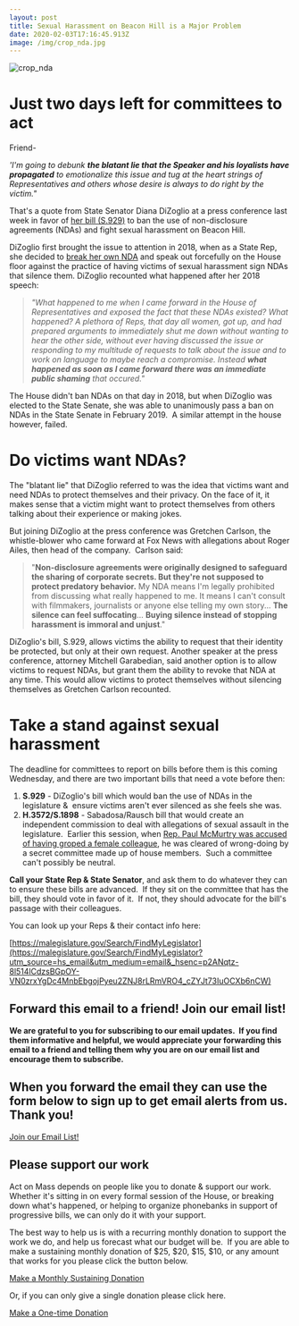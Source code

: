 ```yaml
---
layout: post
title: Sexual Harassment on Beacon Hill is a Major Problem
date: 2020-02-03T17:16:45.913Z
image: /img/crop_nda.jpg
---
```

![crop_nda](https://hs-6201350.f.hubspotstarter.net/hub/6201350/hubfs/crop_nda.jpg?upscale=true&width=1120&upscale=true&name=crop_nda.jpg)

# Just two days left for committees to act

Friend-

*'I'm going to debunk **the blatant lie that the Speaker and his loyalists have propagated** to emotionalize this issue and tug at the heart strings of Representatives and others whose desire is always to do right by the victim."*

That's a quote from State Senator Diana DiZoglio at a press conference last week in favor of [her bill (S.929)](https://malegislature.gov/Bills/191/S929?utm_source=hs_email&utm_medium=email&_hsenc=p2ANqtz-8l514lCdzsBGpOY-VN0zrxYgDc4MnbEbgojPyeu2ZNJ8rLRmVRO4_cZYJt73IuOCXb6nCW) to ban the use of non-disclosure agreements (NDAs) and fight sexual harassment on Beacon Hill.

DiZoglio first brought the issue to attention in 2018, when as a State Rep, she decided to [break her own NDA](https://www.wbur.org/news/2018/03/15/diana-dizoglio-sexual-harassment-beacon-hill?utm_source=hs_email&utm_medium=email&_hsenc=p2ANqtz-8l514lCdzsBGpOY-VN0zrxYgDc4MnbEbgojPyeu2ZNJ8rLRmVRO4_cZYJt73IuOCXb6nCW) and speak out forcefully on the House floor against the practice of having victims of sexual harassment sign NDAs that silence them. DiZoglio recounted what happened after her 2018 speech:

> *"What happened to me when I came forward in the House of Representatives and exposed the fact that these NDAs existed? What happened? A plethora of Reps, that day all women, got up, and had prepared arguments to immediately shut me down without wanting to hear the other side, without ever having discussed the issue or responding to my multitude of requests to talk about the issue and to work on language to maybe reach a compromise. Instead **what happened as soon as I came forward there was an immediate public shaming** that occured."*

The House didn't ban NDAs on that day in 2018, but when DiZoglio was elected to the State Senate, she was able to unanimously pass a ban on NDAs in the State Senate in February 2019.  A similar attempt in the house however, failed.

# Do victims want NDAs?

The "blatant lie" that DiZoglio referred to was the idea that victims want and need NDAs to protect themselves and their privacy. On the face of it, it makes sense that a victim might want to protect themselves from others talking about their experience or making jokes.

But joining DiZoglio at the press conference was Gretchen Carlson, the whistle-blower who came forward at Fox News with allegations about Roger Ailes, then head of the company.  Carlson said:

> "**Non-disclosure agreements were originally designed to safeguard the sharing of corporate secrets. But they're not supposed to protect predatory behavior.** My NDA means I'm legally prohibited from discussing what really happened to me. It means I can't consult with filmmakers, journalists or anyone else telling my own story... **The silence can feel suffocating**... **Buying silence instead of stopping harassment is immoral and unjust**."

DiZoglio's bill, S.929, allows victims the ability to request that their identity be protected, but only at their own request. Another speaker at the press conference, attorney Mitchell Garabedian, said another option is to allow victims to request NDAs, but grant them the ability to revoke that NDA at any time. This would allow victims to protect themselves without silencing themselves as Gretchen Carlson recounted.

# Take a stand against sexual harassment

The deadline for committees to report on bills before them is this coming Wednesday, and there are two important bills that need a vote before then:

1. **S.929** - DiZoglio's bill which would ban the use of NDAs in the legislature &  ensure victims aren't ever silenced as she feels she was.
2. **H.3572/S.1898** - Sabadosa/Rausch bill that would create an independent commission to deal with allegations of sexual assault in the legislature.  Earlier this session, when [Rep. Paul McMurtry was accused of having groped a female colleague](https://patch.com/massachusetts/dedham/2-lawmakers-introduce-bill-following-rep-mcmurtry-allegations?utm_source=hs_email&utm_medium=email&_hsenc=p2ANqtz-8l514lCdzsBGpOY-VN0zrxYgDc4MnbEbgojPyeu2ZNJ8rLRmVRO4_cZYJt73IuOCXb6nCW), he was cleared of wrong-doing by a secret committee made up of house members.  Such a committee can't possibly be neutral.

**Call your State Rep & State Senator**, and ask them to do whatever they can to ensure these bills are advanced.  If they sit on the committee that has the bill, they should vote in favor of it.  If not, they should advocate for the bill's passage with their colleagues.

You can look up your Reps & their contact info here:

[https://malegislature.gov/Search/FindMyLegislator](https://malegislature.gov/Search/FindMyLegislator?utm_source=hs_email&utm_medium=email&_hsenc=p2ANqtz-8l514lCdzsBGpOY-VN0zrxYgDc4MnbEbgojPyeu2ZNJ8rLRmVRO4_cZYJt73IuOCXb6nCW)

## Forward this email to a friend! Join our email list!

**We are grateful to you for subscribing to our email updates.  If you find them informative and helpful, we would appreciate your forwarding this email to a friend and telling them why you are on our email list and encourage them to subscribe.**

## When you forward the email they can use the form below to sign up to get email alerts from us. Thank you!

[Join our Email List!](https://share.hsforms.com/1XjukYzaVTTi6Sr30iofe4A3owzq?utm_source=hs_email&utm_medium=email&_hsenc=p2ANqtz-8l514lCdzsBGpOY-VN0zrxYgDc4MnbEbgojPyeu2ZNJ8rLRmVRO4_cZYJt73IuOCXb6nCW)

## Please support our work

Act on Mass depends on people like you to donate & support our work. Whether it's sitting in on every formal session of the House, or breaking down what's happened, or helping to organize phonebanks in support of progressive bills, we can only do it with your support.

The best way to help us is with a recurring monthly donation to support the work we do, and help us forecast what our budget will be.  If you are able to make a sustaining monthly donation of $25, $20, $15, $10, or any amount that works for you please click the button below.

[Make a Monthly Sustaining Donation](https://secure.actblue.com/donate/act-on-mass?recurring=1&utm_source=hs_email&utm_medium=email&_hsenc=p2ANqtz-8l514lCdzsBGpOY-VN0zrxYgDc4MnbEbgojPyeu2ZNJ8rLRmVRO4_cZYJt73IuOCXb6nCW)

Or, if you can only give a single donation please click here.

[Make a One-time Donation](https://secure.actblue.com/donate/act-on-mass?recurring=0&utm_source=hs_email&utm_medium=email&_hsenc=p2ANqtz-8l514lCdzsBGpOY-VN0zrxYgDc4MnbEbgojPyeu2ZNJ8rLRmVRO4_cZYJt73IuOCXb6nCW)
